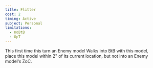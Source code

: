 ```yaml
---
title: Flitter
cost: 2
timing: Active
subject: Personal
limitations:
  - noBtB
  - OpT
---
```

This first time this turn an Enemy model Walks into BtB with this model, place this model within 2" of its current location, but not into an Enemy model's ZoC.